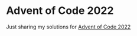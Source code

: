 # Advent of Code 2022
Just sharing my solutions for [Advent of Code 2022](https://adventofcode.com/2022)
